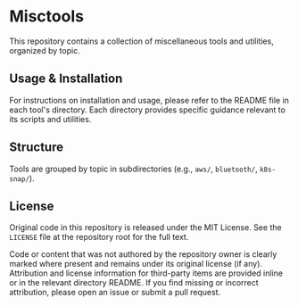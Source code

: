 # Misctools

This repository contains a collection of miscellaneous tools and utilities, organized by topic.

## Usage & Installation

For instructions on installation and usage, please refer to the README file in each tool's directory. Each directory provides specific guidance relevant to its scripts and utilities.

## Structure

Tools are grouped by topic in subdirectories (e.g., `aws/`, `bluetooth/`, `k8s-snap/`).


## License

Original code in this repository is released under the MIT License. See the `LICENSE` file at the repository root for the full text.

Code or content that was not authored by the repository owner is clearly marked where present and remains under its original license (if any). Attribution and license information for third-party items are provided inline or in the relevant directory README. If you find missing or incorrect attribution, please open an issue or submit a pull request.

